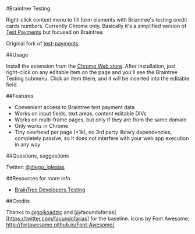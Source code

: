 #Braintree Testing

Right-click context menu to fill form elements with Briantree's testing credit cards numbers. Currently Chrome only.
Basically it's a simplified version of [Test Payments](https://github.com/facundofarias/test-payments) but focused on Braintree.

Original fork of [test-payments](https://github.com/facundofarias/test-payments).


##Usage

Install the extension from the [Chrome Web
store](https://chrome.google.com/webstore/detail/braintree-testing/ejnobgjbngckmjfhhgieglmhddcgncil). After
installation, just right-click on any editable item on the page and you'll see the
Braintree Testing submenu. Click an item there, and it will be inserted into the
editable field.


##Features

* Convenient access to Braintree test payment data
* Works on input fields, text areas, content editable DIVs
* Works on multi-frame pages, but only if they are from the same domain
* Only works in Chrome
* Tiny overhead per page (<1k), no 3rd party library dependencies, completely passive, so it does not interfere with your web app execution in any way

##Questions, suggestions

Twitter: [@diego_iglesias](https://twitter.com/diego_iglesias)

##Resources for more info

* [BrainTree Developers Testing](https://developers.braintreepayments.com/reference/general/testing/)

##Credits

Thanks to [@gojkoadzic](http://twitter.com/gojkoadzic) and [@facundofarias][https://twitter.com/facundofarias] for the baseline.
Icons by Font Awesome: http://fortawesome.github.io/Font-Awesome/

